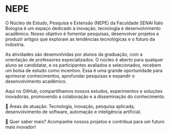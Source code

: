 # NEPE

O Núcleo de Estudo, Pesquisa e Extensão (NEPE) da Faculdade SENAI Ítalo Bologna é um espaço dedicado à inovação, tecnologia e desenvolvimento acadêmico. Nosso objetivo é fomentar pesquisas, desenvolver projetos e produzir artigos que exploram as tendências tecnológicas e o futuro da indústria.

As atividades são desenvolvidas por alunos da graduação, com a orientação de professores especializados. O núcleo é aberto para qualquer aluno se candidatar, e os participantes avaliados e selecionados, recebem um bolsa de estudo como incentivo. Essa é uma grande oportunidade para aprimorar conhecimentos, aprofundar pesquisas e expandir o desenvolvimento acadêmico.

Aqui no GitHub, compartilhamos nossos estudos, experimentos e soluções inovadoras, promovendo a colaboração e a disseminação do conhecimento.

🔬 Áreas de atuação: Tecnologia, inovação, pesquisa aplicada, desenvolvimento de software, automação e inteligência artificial.

📢 Quer saber mais? Acompanhe nossos projetos e contribua para um futuro mais inovador!
